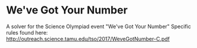 # We've Got Your Number
A solver for the Science Olympiad event "We've Got Your Number"
Specific rules found here: http://outreach.science.tamu.edu/tso/2017/WeveGotNumber-C.pdf
